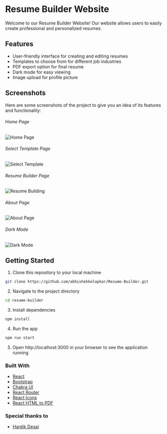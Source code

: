 # Resume Builder Website

Welcome to our Resume Builder Website! Our website allows users to easily create professional and personalized resumes.

## Features

- User-friendly interface for creating and editing resumes
- Templates to choose from for different job industries
- PDF export option for final resume
- Dark mode for easy viewing
- Image upload for profile picture

## Screenshots

Here are some screenshots of the project to give you an idea of its features and functionality:

###### Home Page

![Home Page](https://user-images.githubusercontent.com/87645745/213860435-ef02b36f-adbd-4517-b103-174c3dcb7be9.png)

###### Select Template Page

![Select Template](https://user-images.githubusercontent.com/87645745/213860462-ea8bd7db-2c15-4633-9894-113f047cc13b.png)

###### Resume Builder Page

![Resume Building](https://user-images.githubusercontent.com/87645745/213860488-d6215b7a-507e-40ff-b42b-a901cca3d0b9.png)

###### About Page

![About Page](https://user-images.githubusercontent.com/87645745/213860448-cefcc6f0-8d58-4ce6-8d94-1f5c4271f87f.png)

###### Dark Mode

![Dark Mode](https://user-images.githubusercontent.com/87645745/213860517-73a40b9c-dd35-4586-a253-757c654f19c7.png)

## Getting Started

1. Clone this repository to your local machine

```bash
git clone https://github.com/abhishekkolapkar/Resume-Builder.git
```

2. Navigate to the project directory

```bash
cd resume-builder
```

3. Install dependencies

```bash
npm install
```

4. Run the app

```bash
npm run start
```

5. Open http://localhost:3000 in your browser to see the application running

### Built With

- [React](https://reactjs.org/)
- [Bootstrap](https://getbootstrap.com/)
- [Chakra UI](https://chakra-ui.com/)
- [React Router](https://reactrouter.com/)
- [React Icons](https://react-icons.github.io/react-icons/)
- [React HTML to PDF](https://www.npmjs.com/package/react-html-to-pdf)

### Special thanks to

- [Hardik Desai]()
